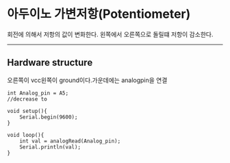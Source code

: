 # 아두이노 가변저항(Potentiometer)

회전에 의해서 저항의 값이 변화한다.
왼쪽에서 오른쪽으로 돌릴떄 저항이 감소한다. 

---
## Hardware structure
오른쪽이 vcc왼쪽이 ground이다.가운데에는 analogpin을 연결

```
int Analog_pin = A5;
//decrease to 
 
void setup(){
    Serial.begin(9600);
}

void loop(){
    int val = analogRead(Analog_pin);
    Serial.println(val);
}
```
